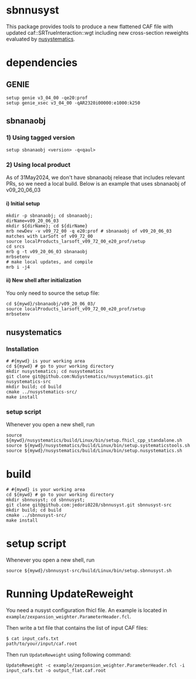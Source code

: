 # sbnnusyst

This package provides tools to produce a new flattened CAF file with updated caf::SRTrueInteraction::wgt including new cross-section reweights evaluated by [nusystematics](https://github.com/NuSystematics/nusystematics).

# dependencies

## GENIE

```
setup genie v3_04_00 -qe20:prof
setup genie_xsec v3_04_00 -qAR2320i00000:e1000:k250
```

## sbnanaobj

### 1) Using tagged version

```
setup sbnanaobj <version> -q<qaul>
```

### 2) Using local product

As of 31May2024, we don't have sbnanaobj release that includes relevant PRs, so we need a local build.
Below is an example that uses sbnanaobj of v09_20_06_03

#### i) Initial setup

```
mkdir -p sbnanaobj; cd sbnanaobj;
dirName=v09_20_06_03
mkdir ${dirName}; cd ${dirName}
mrb newDev -v v09_72_00 -q e20:prof # sbnanaobj of v09_20_06_03 matches with LarSoft of v09_72_00
source localProducts_larsoft_v09_72_00_e20_prof/setup
cd srcs
mrb g -t v09_20_06_03 sbnanaobj
mrbsetenv
# make local updates, and compile
mrb i -j4
```

#### ii) New shell after initialization

You only need to source the setup file:

```
cd ${mywd}/sbnanaobj/v09_20_06_03/
source localProducts_larsoft_v09_72_00_e20_prof/setup
mrbsetenv
```

## nusystematics

### Installation

```
# #{mywd} is your working area
cd ${mywd} # go to your working directory
mkdir nusystematics; cd nusystematics
git clone git@github.com:NuSystematics/nusystematics.git nusystematics-src
mkdir build; cd build
cmake ../nusystematics-src/
make install
```

### setup script

Whenever you open a new shell, run
```
source ${mywd}/nusystematics/build/Linux/bin/setup.fhicl_cpp_standalone.sh
source ${mywd}/nusystematics/build/Linux/bin/setup.systematicstools.sh
source ${mywd}/nusystematics/build/Linux/bin/setup.nusystematics.sh
```

# build

```
# #{mywd} is your working area
cd ${mywd} # go to your working directory
mkdir sbnnusyst; cd sbnnusyst;
git clone git@github.com:jedori0228/sbnnusyst.git sbnnusyst-src
mkdir build; cd build
cmake ../sbnnusyst-src/
make install
```

# setup script

Whenever you open a new shell, run
```
source ${mywd}/sbnnusyst-src/build/Linux/bin/setup.sbnnusyst.sh
```

# Running UpdateReweight

You need a nusyst configuration fhicl file. An example is located in `example/zexpansion_weighter.ParameterHeader.fcl`.

Then write a txt file that contains the list of input CAF files:
```
$ cat input_cafs.txt
path/to/your/input/caf.root
```

Then run `UpdateReweight` using following command:
```
UpdateReweight -c example/zexpansion_weighter.ParameterHeader.fcl -i input_cafs.txt -o output_flat.caf.root
```



